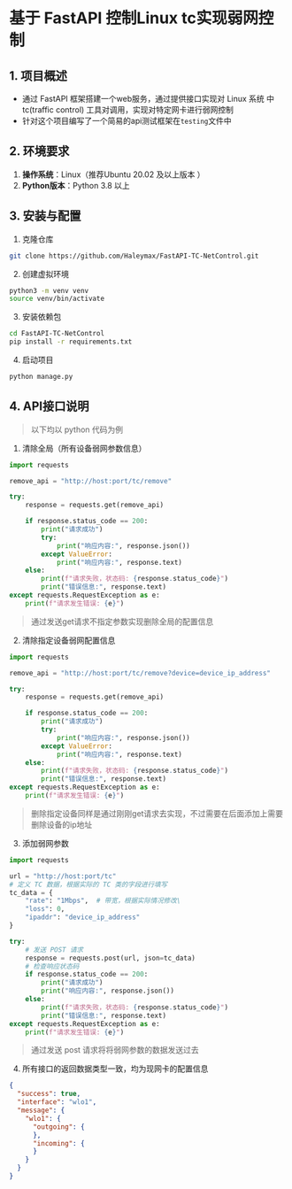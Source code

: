 # 基于 FastAPI 控制Linux tc实现弱网控制

## 1. 项目概述
* 通过 FastAPI 框架搭建一个web服务，通过提供接口实现对 Linux 系统
中 tc(traffic control) 工具对调用，实现对特定网卡进行弱网控制
* 针对这个项目编写了一个简易的api测试框架在`testing`文件中

## 2. 环境要求
1. **操作系统**：Linux（推荐Ubuntu 20.02 及以上版本 ）
2. **Python版本**：Python 3.8 以上

## 3. 安装与配置
1. 克隆仓库
```bash
git clone https://github.com/Haleymax/FastAPI-TC-NetControl.git
```
2. 创建虚拟环境
```bash
python3 -m venv venv
source venv/bin/activate
```
3. 安装依赖包
```bash
cd FastAPI-TC-NetControl
pip install -r requirements.txt 
```

4. 启动项目
```bash
python manage.py
```

## 4. API接口说明
> 以下均以 python 代码为例
1. 清除全局（所有设备弱网参数信息）
```python
import requests

remove_api = "http://host:port/tc/remove"

try:
    response = requests.get(remove_api)

    if response.status_code == 200:
        print("请求成功")
        try:
            print("响应内容:", response.json())
        except ValueError:
            print("响应内容:", response.text)
    else:
        print(f"请求失败，状态码: {response.status_code}")
        print("错误信息:", response.text)
except requests.RequestException as e:
    print(f"请求发生错误: {e}")
```
> 通过发送get请求不指定参数实现删除全局的配置信息

2. 清除指定设备弱网配置信息
```python
import requests

remove_api = "http://host:port/tc/remove?device=device_ip_address"

try:
    response = requests.get(remove_api)

    if response.status_code == 200:
        print("请求成功")
        try:
            print("响应内容:", response.json())
        except ValueError:
            print("响应内容:", response.text)
    else:
        print(f"请求失败，状态码: {response.status_code}")
        print("错误信息:", response.text)
except requests.RequestException as e:
    print(f"请求发生错误: {e}")

```
> 删除指定设备同样是通过刚刚get请求去实现，不过需要在后面添加上需要删除设备的ip地址

3. 添加弱网参数
```python
import requests

url = "http://host:port/tc"
# 定义 TC 数据，根据实际的 TC 类的字段进行填写
tc_data = {
    "rate": "1Mbps",  # 带宽，根据实际情况修改\
    "loss": 0,
    "ipaddr": "device_ip_address"
}

try:
    # 发送 POST 请求
    response = requests.post(url, json=tc_data)
    # 检查响应状态码
    if response.status_code == 200:
        print("请求成功")
        print("响应内容:", response.json())
    else:
        print(f"请求失败，状态码: {response.status_code}")
        print("错误信息:", response.text)
except requests.RequestException as e:
    print(f"请求发生错误: {e}")
```
> 通过发送 post 请求将将弱网参数的数据发送过去

4. 所有接口的返回数据类型一致，均为现网卡的配置信息
```json
{
  "success": true,
  "interface": "wlo1",
  "message": {
    "wlo1": {
      "outgoing": {
      },
      "incoming": {
      }
    }
  }
}
```